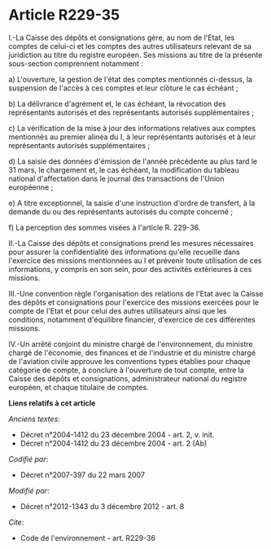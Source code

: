 # Article R229-35

I.-La Caisse des dépôts et consignations gère, au nom de l'Etat, les comptes de celui-ci et les comptes des autres
utilisateurs relevant de sa juridiction au titre du registre européen. Ses missions au titre de la présente sous-section
comprennent notamment : 

a) L'ouverture, la gestion de l'état des comptes mentionnés ci-dessus, la suspension de l'accès à ces comptes et leur clôture
le cas échéant ; 

b) La délivrance d'agrément et, le cas échéant, la révocation des représentants autorisés et des représentants autorisés
supplémentaires ; 

c) La vérification de la mise à jour des informations relatives aux comptes mentionnés au premier alinéa du I, à leur
représentants autorisés et à leur représentants autorisés supplémentaires ; 

d) La saisie des données d'émission de l'année précédente au plus tard le 31 mars, le chargement et, le cas échéant, la
modification du tableau national d'affectation dans le journal des transactions de l'Union européenne ; 

e) A titre exceptionnel, la saisie d'une instruction d'ordre de transfert, à la demande du ou des représentants autorisés du
compte concerné ; 

f) La perception des sommes visées à l'article R. 229-36.

II.-La Caisse des dépôts et consignations prend les mesures nécessaires pour assurer la confidentialité des informations
qu'elle recueille dans l'exercice des missions mentionnées au I et prévenir toute utilisation de ces informations, y compris
en son sein, pour des activités extérieures à ces missions. 

III.-Une convention règle l'organisation des relations de l'Etat avec la Caisse des dépôts et consignations pour l'exercice
des missions exercées pour le compte de l'Etat et pour celui des autres utilisateurs ainsi que les conditions, notamment
d'équilibre financier, d'exercice de ces différentes missions. 

IV.-Un arrêté conjoint du ministre chargé de l'environnement, du ministre chargé de l'économie, des finances et de
l'industrie et du ministre chargé de l'aviation civile approuve les conventions types établies pour chaque catégorie de
compte, à conclure à l'ouverture de tout compte, entre la Caisse des dépôts et consignations, administrateur national du
registre européen, et chaque titulaire de comptes.

**Liens relatifs à cet article**

_Anciens textes_:

  - Décret n°2004-1412 du 23 décembre 2004 - art. 2, v. init.
  - Décret n°2004-1412 du 23 décembre 2004 - art. 2 (Ab)

_Codifié par_:

  - Décret n°2007-397 du 22 mars 2007

_Modifié par_:

  - Décret n°2012-1343 du 3 décembre 2012 - art. 8

_Cite_:

  - Code de l'environnement - art. R229-36
